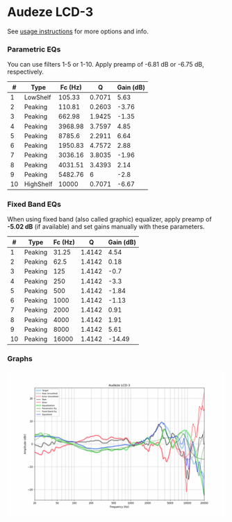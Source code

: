 # Audeze LCD-3
See [usage instructions](https://github.com/jaakkopasanen/AutoEq#usage) for more options and info.

### Parametric EQs
You can use filters 1-5 or 1-10. Apply preamp of -6.81 dB or -6.75 dB, respectively.

|   # | Type      |   Fc (Hz) |      Q |   Gain (dB) |
|-----|-----------|-----------|--------|-------------|
|   1 | LowShelf  |    105.33 | 0.7071 |        5.63 |
|   2 | Peaking   |    110.81 | 0.2603 |       -3.76 |
|   3 | Peaking   |    662.98 | 1.9425 |       -1.35 |
|   4 | Peaking   |   3968.98 | 3.7597 |        4.85 |
|   5 | Peaking   |   8785.6  | 2.2911 |        6.64 |
|   6 | Peaking   |   1950.83 | 4.7572 |        2.88 |
|   7 | Peaking   |   3036.16 | 3.8035 |       -1.96 |
|   8 | Peaking   |   4031.51 | 3.4393 |        2.14 |
|   9 | Peaking   |   5482.76 | 6      |       -2.8  |
|  10 | HighShelf |  10000    | 0.7071 |       -6.67 |

### Fixed Band EQs
When using fixed band (also called graphic) equalizer, apply preamp of **-5.02 dB** (if available) and set gains manually with these parameters.

|   # | Type    |   Fc (Hz) |      Q |   Gain (dB) |
|-----|---------|-----------|--------|-------------|
|   1 | Peaking |     31.25 | 1.4142 |        4.54 |
|   2 | Peaking |     62.5  | 1.4142 |        0.18 |
|   3 | Peaking |    125    | 1.4142 |       -0.7  |
|   4 | Peaking |    250    | 1.4142 |       -3.3  |
|   5 | Peaking |    500    | 1.4142 |       -1.84 |
|   6 | Peaking |   1000    | 1.4142 |       -1.13 |
|   7 | Peaking |   2000    | 1.4142 |        0.91 |
|   8 | Peaking |   4000    | 1.4142 |        1.91 |
|   9 | Peaking |   8000    | 1.4142 |        5.61 |
|  10 | Peaking |  16000    | 1.4142 |      -14.49 |

### Graphs
![](./Audeze%20LCD-3.png)
